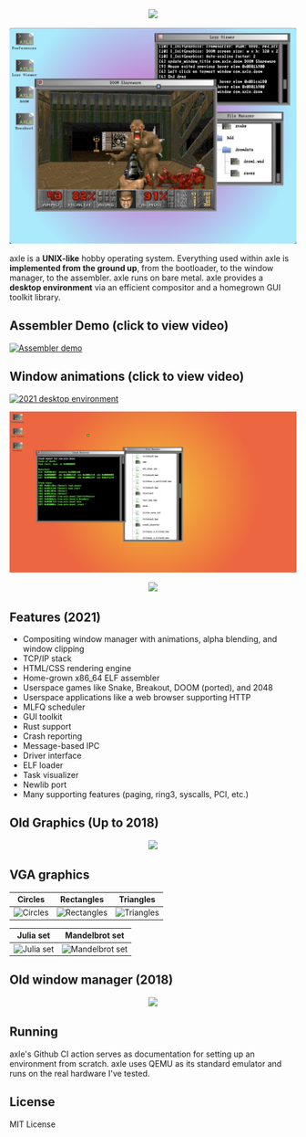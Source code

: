 <p align="center"><img width="285px" src="site/assets/axle.svg"/></p>

<p align="center"><img src="screenshots/doom.jpg"></p>

axle is a **UNIX-like** hobby operating system. Everything used within axle is **implemented from the ground up**, from the bootloader, to the window manager, to the assembler. axle runs on bare metal. axle provides a **desktop environment** via an efficient compositor and a homegrown GUI toolkit library.

## Assembler Demo (click to view video)
[![Assembler demo](https://img.youtube.com/vi/HhWE8ZvW4-g/maxresdefault.jpg)](https://youtu.be/HhWE8ZvW4-g)

## Window animations (click to view video)
[![2021 desktop environment](https://img.youtube.com/vi/Tg8nhEDbMOo/maxresdefault.jpg)](https://youtu.be/Tg8nhEDbMOo)

<p align="center"><img src="screenshots/desktop1.png"></p>
<p align="center"><img src="screenshots/desktop2.png"></p>

Features (2021)
------------

* Compositing window manager with animations, alpha blending, and window clipping
* TCP/IP stack
* HTML/CSS rendering engine
* Home-grown x86_64 ELF assembler
* Userspace games like Snake, Breakout, DOOM (ported), and 2048
* Userspace applications like a web browser supporting HTTP
* MLFQ scheduler
* GUI toolkit
* Rust support
* Crash reporting
* Message-based IPC
* Driver interface
* ELF loader
* Task visualizer
* Newlib port
* Many supporting features (paging, ring3, syscalls, PCI, etc.)

Old Graphics (Up to 2018)
-------------

<p align="center"><img src="screenshots/help.png"></p>

## VGA graphics
Circles | Rectangles | Triangles | 
:------:|:----------:|:---------:
![Circles](/screenshots/circle.png) | ![Rectangles](/screenshots/rect.png) | ![Triangles](/screenshots/triangle.png) | 

Julia set | Mandelbrot set
:--------:|:-------------:
![Julia set](/screenshots/julia.png) | ![Mandelbrot set](/screenshots/mandelbrot.png)

## Old window manager (2018)

<p align="center"><img src="screenshots/text_test.png"></p>

Running
----------------------
axle's Github CI action serves as documentation for setting up an environment from scratch. 
axle uses QEMU as its standard emulator and runs on the real hardware I've tested. 

License
--------------
MIT License
